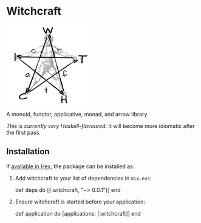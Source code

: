 # Witchcraft
![](./witchcraft-logo.png)

A monoid, functor, applicative, monad, and arrow library

*This is currently very Haskell-flavoured*. It will become more idiomatic after the first pass.

## Installation

If [available in Hex](https://hex.pm/docs/publish), the package can be installed as:

  1. Add witchcraft to your list of dependencies in `mix.exs`:

        def deps do
          [{:witchcraft, "~> 0.0.1"}]
        end

  2. Ensure witchcraft is started before your application:

        def application do
          [applications: [:witchcraft]]
        end
